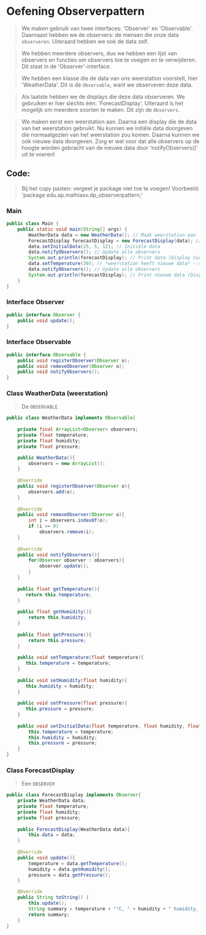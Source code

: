 # Oefening Observerpattern
> We maken gebruik van twee interfaces: 'Observer' en 'Observable'. Daarnaast hebben we de observers: de mensen die onze data `observeren`. Uiteraard hebben we ook de data zelf.

> We hebben meerdere observers, dus we hebben een lijst van observers en functies om observers toe te voegen en te verwijderen. Dit staat in de 'Observer'-interface.

> We hebben een klasse die de data van ons weerstation voorstelt, hier 'WeatherData'. Dit is de `Observable`, want we observeren deze data.

> Als laatste hebben we de displays die deze data observeren. We gebruiken er hier slechts één: 'ForecastDisplay'. Uiteraard is het mogelijk om meerdere soorten te maken. Dit zijn de `Observers`.

> We maken eerst een weerstation aan. Daarna een display die de data van het weerstation gebruikt. Nu kunnen we initiële data doorgeven die normaalgezien van het weerstation zou komen. Daarna kunnen we ook nieuwe data doorgeven. Zorg er wel voor dat alle observers op de hoogte worden gebracht van de nieuwe data door 'notifyObservers()' uit te voeren!

## Code:
> Bij het copy pasten: vergeet je package niet toe te voegen!
> Voorbeeld: 'package edu.ap.mathiasv.dp_observerpattern;'

### Main
```java
public class Main {
    public static void main(String[] args) {
        WeatherData data = new WeatherData(); // Maak weerstation aan
        ForecastDisplay forecastDisplay = new ForecastDisplay(data); // maak display aan die gebruikmaakt van de data van ons weerstation
        data.setInitialData(25, 5, 12); // Initiële data
        data.notifyObservers(); // Update alle observers
        System.out.println(forecastDisplay); // Print data (Display nieuwe data)
	   	data.setTemperature(30); // *weerstation heeft nieuwe data* --> update data!
	   	data.notifyObservers(); // Update alle observers
        System.out.println(forecastDisplay); // Print nieuwe data (Display nieuwe data)
    }
}
```
### Interface Observer
```java
public interface Observer {
    public void update();
}
```

### Interface Observable
```java
public interface Observable {
    public void registerObserver(Observer o);
    public void removeObserver(Observer o);
    public void notifyObservers();
}
```

### Class WeatherData (weerstation)
> De `OBSERVABLE`
```java
public class WeatherData implements Observable{
    
    private final ArrayList<Observer> observers;
    private float temperature;
    private float humidity;
    private float pressure;

    public WeatherData(){
        observers = new ArrayList();
    }
    
    @Override
    public void registerObserver(Observer o){
        observers.add(o);
    }
    
    @Override
    public void removeObserver(Observer o){
        int i = observers.indexOf(o);
        if (i >= 0)
            observers.remove(i);
    }
    
    @Override
    public void notifyObservers(){
        for(Observer observer : observers){
            observer.update();
        }
    }
    
    public float getTemperature(){
       return this.temperature;
    }
    
    public float getHumidity(){
        return this.humidity;
    }
    
    public float getPressure(){
        return this.pressure;
    }
    
    public void setTemperature(float temperature){
       this.temperature = temperature;
    }
    
    public void setHumidity(float humidity){
       this.humidity = humidity;
    }
    
    public void setPressure(float pressure){
       this.pressure = pressure;
    }
    
    public void setInitialData(float temperature, float humidity, float pressure){
        this.temperature = temperature;
        this.humidity = humidity;
        this.pressure = pressure;
    }
}
```

### Class ForecastDisplay
> Een `OBSERVER`
```java
public class ForecastDisplay implements Observer{
    private WeatherData data;
    private float temperature;
    private float humidity;
    private float pressure;
    
    public ForecastDisplay(WeatherData data){
        this.data = data;
    }
    
    @Override
    public void update(){
        temperature = data.getTemperature();
        humidity = data.getHumidity();
        pressure = data.getPressure();
    }

    @Override
    public String toString() {
        this.update();
        String summary = temperature + "°C, " + humidity + " humidity, " + pressure + " pressure.";
        return summary;
    }
}
```